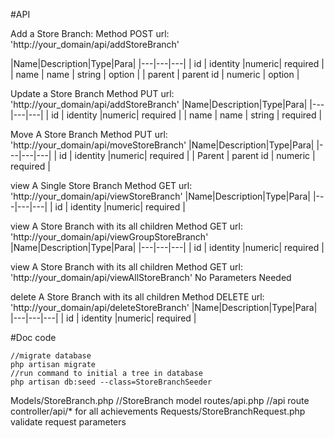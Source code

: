 #API

Add a Store Branch:
Method POST
url: 'http://your_domain/api/addStoreBranch'

|Name|Description|Type|Para|
|---|---|---|
| id | identity |numeric| required |
| name | name | string | option |
| parent | parent id | numeric | option |


Update a Store Branch
Method PUT
url: 'http://your_domain/api/addStoreBranch'
|Name|Description|Type|Para|
|---|---|---|
| id | identity |numeric| required |
| name | name | string | required |


Move A Store Branch
Method PUT
url: 'http://your_domain/api/moveStoreBranch'
|Name|Description|Type|Para|
|---|---|---|
| id | identity |numeric| required |
| Parent | parent id | numeric | required |


view A Single Store Branch
Method GET
url: 'http://your_domain/api/viewStoreBranch'
|Name|Description|Type|Para|
|---|---|---|
| id | identity |numeric| required |


view A Store Branch with its all children
Method GET
url: 'http://your_domain/api/viewGroupStoreBranch'
|Name|Description|Type|Para|
|---|---|---|
| id | identity |numeric| required |


view A Store Branch with its all children
Method GET
url: 'http://your_domain/api/viewAllStoreBranch'
No Parameters Needed


delete A Store Branch with its all children
Method DELETE
url: 'http://your_domain/api/deleteStoreBranch'
|Name|Description|Type|Para|
|---|---|---|
| id | identity |numeric| required |


#Doc code
```
//migrate database
php artisan migrate 
//run command to initial a tree in database
php artisan db:seed --class=StoreBranchSeeder 

```
Models/StoreBranch.php //StoreBranch model
routes/api.php //api route
controller/api/* for all achievements 
Requests/StoreBranchRequest.php  validate request parameters
